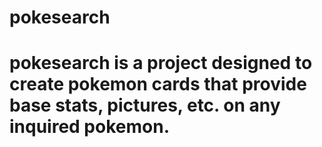 ﻿# pokesearch

# pokesearch is a project designed to create pokemon cards that provide base stats, pictures, etc. on any inquired pokemon.
